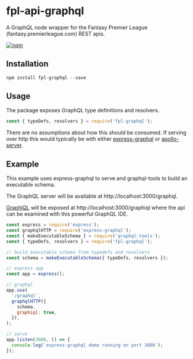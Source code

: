 # fpl-api-graphql

A GraphQL node wrapper for the Fantasy Premier League (fantasy.premierleague.com) REST apis.

[![npm](https://img.shields.io/npm/v/fpl-api-graphql.svg)](https://www.npmjs.com/package/fpl-api-graphql)

## Installation

```js
npm install fpl-graphql --save
```

## Usage

The package exposes GraphQL type definitions and resolvers.

```js
const { typeDefs, resolvers } = require('fpl-graphql');
```

There are no assumptions about how this should be consumed. If serving over http this would typically be with either [express-graphql](https://github.com/graphql/express-graphql) or [apollo-server](https://github.com/apollographql/apollo-server).

## Example

This example uses express-graphql to serve and graphql-tools to build an executable schema.

The GraphQL server will be available at ht&#8203;tp://localhost:3000/graphql.

[GraphiQL](https://github.com/graphql/graphiql) will be exposed at ht&#8203;tp://localhost:3000/graphiql where the api can be examined with this powerful GraphQL IDE.

```js
const express = require('express');
const graphqlHTTP = require('express-graphql');
const { makeExecutableSchema } = require('graphql-tools');
const { typeDefs, resolvers } = require('fpl-graphql');

// build executable schema from typedefs and resolvers
const schema = makeExecutableSchema({ typeDefs, resolvers });

// express app
const app = express();

// graphql
app.use(
  '/graphql',
  graphqlHTTP({
    schema,
    graphiql: true,
  }),
);

// serve
app.listen(3000, () => {
  console.log(`express-graphql demo running on port 3000`);
});
```
